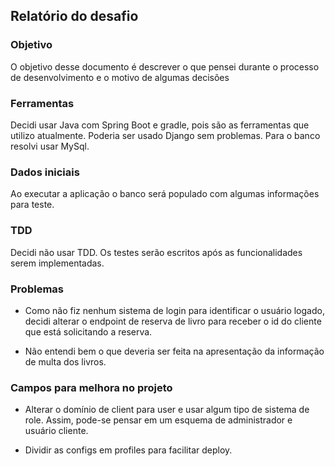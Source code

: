 ## Relatório do desafio

### Objetivo

O objetivo desse documento é descrever o que pensei durante o processo de desenvolvimento e o motivo de algumas decisões


### Ferramentas

Decidi usar Java com Spring Boot e gradle, pois são as ferramentas que utilizo atualmente. Poderia ser usado Django sem problemas.
Para o banco resolvi usar MySql.

### Dados iniciais

Ao executar a aplicação o banco será populado com algumas informações para teste.

### TDD

Decidi não usar TDD. Os testes serão escritos após as funcionalidades serem implementadas.


### Problemas

  
- Como não fiz nenhum sistema de login para identificar o usuário logado, decidi alterar o endpoint de reserva de livro
para receber o id do cliente que está solicitando a reserva.
  
- Não entendi bem o que deveria ser feita na apresentação da informação de multa dos livros.


### Campos para melhora no projeto

- Alterar o domínio de client para user e usar algum tipo de sistema de role. Assim, pode-se pensar em um
esquema de administrador e usuário cliente.
  
- Dividir as configs em profiles para facilitar deploy.
